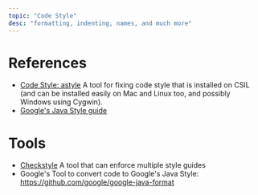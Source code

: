 ```yaml
---
topic: "Code Style"
desc: "formatting, indenting, names, and much more"
---
```


# References

* [Code Style: astyle](/topics/code_style_astyle) A tool for fixing code style that is installed on CSIL (and can be installed easily on Mac and Linux too, and possibly Windows using Cygwin).
* [Google's Java Style guide](https://google.github.io/styleguide/javaguide.html)


# Tools

* [Checkstyle](http://checkstyle.sourceforge.net/index.html) A tool that can enforce multiple style guides
* Google's Tool to convert code to Google's Java Style: <https://github.com/google/google-java-format>
